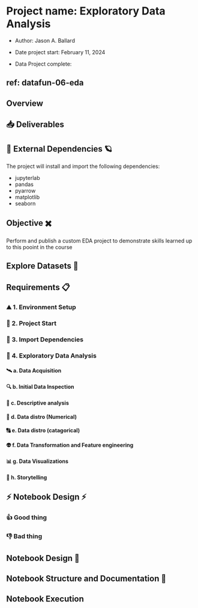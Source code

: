# Project name: Exploratory Data Analysis 
 - Author: Jason A. Ballard
  
 - Date project start:  February 11, 2024
  
 - Data Project complete: 

## ref: datafun-06-eda

## Overview

## 📥 Deliverables 


## 🐼 External Dependencies 🪐
The project will install and import the following dependencies:
* jupyterlab
* pandas
* pyarrow
* matplotlib
* seaborn

## Objective ✖️
Perform and publish a custom EDA project to demonstrate skills learned up to this pooint in the course

## Explore Datasets 🤯


## Requirements 📋

### ⛰️ 1. Environment Setup 

### 🐎 2. Project Start 

### 🐤 3. Import Dependencies 

### 🔬 4. Exploratory Data Analysis 

#### 🛰️ a. Data Acquisition 

#### 🔍 b. Initial Data Inspection

#### 🎨 c. Descriptive analysis

#### 🧮 d. Data distro (Numerical)

#### 🔠 e. Data distro (catagorical)

#### 👽 f. Data Transformation and Feature engineering

#### 📊 g. Data Visualizations

#### 📖 h. Storytelling

## ⚡ Notebook Design ⚡

### 👍 Good thing

### 👎 Bad thing

## Notebook Design 🌉

## Notebook Structure and Documentation 📝

## Notebook Execution
